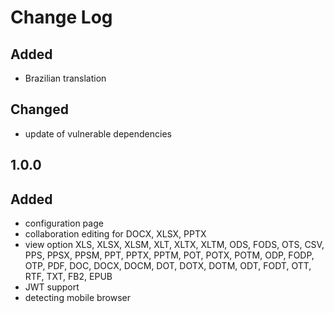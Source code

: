 # Change Log

##
## Added
- Brazilian translation

## Changed
- update of vulnerable dependencies

## 1.0.0
## Added
- configuration page
- collaboration editing for DOCX, XLSX, PPTX
- view option XLS, XLSX, XLSM, XLT, XLTX, XLTM, ODS, FODS, OTS, CSV, PPS, PPSX, PPSM, PPT, PPTX, PPTM, POT, POTX, POTM, ODP, FODP, OTP, PDF, DOC, DOCX, DOCM, DOT, DOTX, DOTM, ODT, FODT, OTT, RTF, TXT, FB2, EPUB
- JWT support
- detecting mobile browser